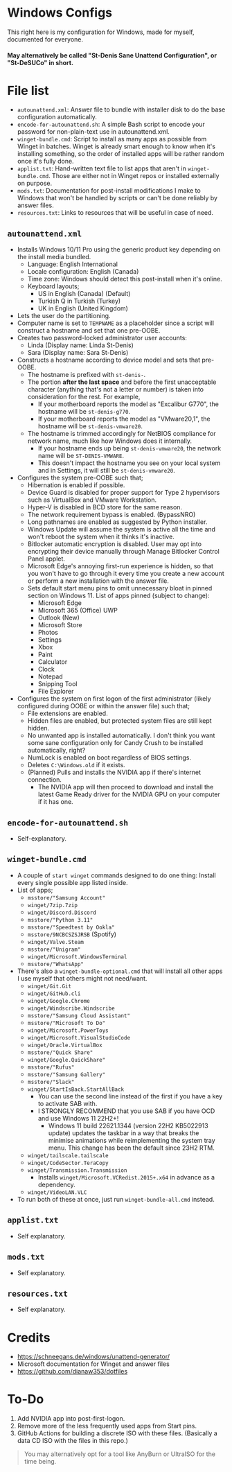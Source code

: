 # Windows Configs

This right here is my configuration for Windows, made for myself, documented for everyone.

#### May alternatively be called "St-Denis Sane Unattend Configuration", or "St-DeSUCo" in short.

# File list

- `autounattend.xml`: Answer file to bundle with installer disk to do the base configuration automatically.
- `encode-for-autounattend.sh`: A simple Bash script to encode your password for non-plain-text use in autounattend.xml.
- `winget-bundle.cmd`: Script to install as many apps as possible from Winget in batches. Winget is already smart enough to know when it's installing something, so the order of installed apps will be rather random once it's fully done.
- `applist.txt`: Hand-written text file to list apps that aren't in `winget-bundle.cmd`. Those are either not in Winget repos or installed externally on purpose.
- `mods.txt`: Documentation for post-install modifications I make to Windows that won't be handled by scripts or can't be done reliably by answer files.
- `resources.txt`: Links to resources that will be useful in case of need.

## `autounattend.xml`

- Installs Windows 10/11 Pro using the generic product key depending on the install media bundled.
  - Language: English International
  - Locale configuration: English (Canada)
  - Time zone: Windows should detect this post-install when it's online.
  - Keyboard layouts;
    - US in English (Canada) (Default)
    - Turkish Q in Turkish (Turkey)
    - UK in English (United Kingdom)
- Lets the user do the partitioning.
- Computer name is set to `TEMPNAME` as a placeholder since a script will construct a hostname and set that one pre-OOBE.
- Creates two password-locked administrator user accounts:
  - Linda (Display name: Linda St-Denis)
  - Sara (Display name: Sara St-Denis)
- Constructs a hostname according to device model and sets that pre-OOBE.
  - The hostname is prefixed with `st-denis-`.
  - The portion **after the last space** and before the first unacceptable character (anything that's not a letter or number) is taken into consideration for the rest. For example,
    - If your motherboard reports the model as "Excalibur G770", the hostname will be `st-denis-g770`.
    - If your motherboard reports the model as "VMware20,1", the hostname will be `st-denis-vmware20`.
  - The hostname is trimmed accordingly for NetBIOS compliance for network name, much like how Windows does it internally.
    - If your hostname ends up being `st-denis-vmware20`, the network name will be `ST-DENIS-VMWARE`.
    - This doesn't impact the hostname you see on your local system and in Settings, it will still be `st-denis-vmware20`.
- Configures the system pre-OOBE such that;
  - Hibernation is enabled if possible.
  - Device Guard is disabled for proper support for Type 2 hypervisors such as VirtualBox and VMware Workstation.
  - Hyper-V is disabled in BCD store for the same reason.
  - The network requirement bypass is enabled. (BypassNRO)
  - Long pathnames are enabled as suggested by Python installer.
  - Windows Update will assume the system is active all the time and won't reboot the system when it thinks it's inactive.
  - Bitlocker automatic encryption is disabled. User may opt into encrypting their device manually through Manage Bitlocker Control Panel applet.
  - Microsoft Edge's annoying first-run experience is hidden, so that you won't have to go through it every time you create a new account or perform a new installation with the answer file.
  - Sets default start menu pins to omit unnecessary bloat in pinned section on Windows 11. List of apps pinned (subject to change):
    - Microsoft Edge
    - Microsoft 365 (Office) UWP
    - Outlook (New)
    - Microsoft Store
    - Photos
    - Settings
    - Xbox
    - Paint
    - Calculator
    - Clock
    - Notepad
    - Snipping Tool
    - File Explorer
- Configures the system on first logon of the first administrator (likely configured during OOBE or within the answer file) such that;
  - File extensions are enabled.
  - Hidden files are enabled, but protected system files are still kept hidden.
  - No unwanted app is installed automatically. I don't think you want some sane configuration only for Candy Crush to be installed automatically, right?
  - NumLock is enabled on boot regardless of BIOS settings.
  - Deletes `C:\Windows.old` if it exists.
  - (Planned) Pulls and installs the NVIDIA app if there's internet connection.
    - The NVIDIA app will then proceed to download and install the latest Game Ready driver for the NVIDIA GPU on your computer if it has one.

## `encode-for-autounattend.sh`

- Self-explanatory.

## `winget-bundle.cmd`

- A couple of `start winget` commands designed to do one thing: Install every single possible app listed inside.
- List of apps;
  - `msstore/"Samsung Account"`
  - `winget/7zip.7zip`
  - `winget/Discord.Discord`
  - `msstore/"Python 3.11"`
  - `msstore/"Speedtest by Ookla"`
  - `msstore/9NCBCSZSJRSB` (Spotify)
  - `winget/Valve.Steam`
  - `msstore/"Unigram"`
  - `winget/Microsoft.WindowsTerminal`
  - `msstore/"WhatsApp"`
- There's also a `winget-bundle-optional.cmd` that will install all other apps I use myself that others might not need/want.
  - `winget/Git.Git`
  - `winget/GitHub.cli`
  - `winget/Google.Chrome`
  - `winget/Windscribe.Windscribe`
  - `msstore/"Samsung Cloud Assistant"`
  - `msstore/"Microsoft To Do"`
  - `winget/Microsoft.PowerToys`
  - `winget/Microsoft.VisualStudioCode`
  - `winget/Oracle.VirtualBox`
  - `msstore/"Quick Share"`
  - `winget/Google.QuickShare"`
  - `msstore/"Rufus"`
  - `msstore/"Samsung Gallery"`
  - `msstore/"Slack"`
  - `winget/StartIsBack.StartAllBack`
    - You can use the second line instead of the first if you have a key to activate SAB with.
    - I STRONGLY RECOMMEND that you use SAB if you have OCD and use Windows 11 22H2+!
      - Windows 11 build 22621.1344 (version 22H2 KB5022913 update) updates the taskbar in a way that breaks the minimise animations while reimplementing the system tray menu. This change has been the default since 23H2 RTM.
  - `winget/tailscale.tailscale`
  - `winget/CodeSector.TeraCopy`
  - `winget/Transmission.Transmission`
    - Installs `winget/Microsoft.VCRedist.2015+.x64` in advance as a dependency.
  - `winget/VideoLAN.VLC`
- To run both of these at once, just run `winget-bundle-all.cmd` instead.

## `applist.txt`

- Self explanatory.

## `mods.txt`

- Self explanatory.

## `resources.txt`

- Self explanatory.

# Credits

- https://schneegans.de/windows/unattend-generator/
- Microsoft documentation for Winget and answer files
- https://github.com/dianaw353/dotfiles

# To-Do

1. Add NVIDIA app into post-first-logon.
2. Remove more of the less frequently used apps from Start pins.
3. GitHub Actions for building a discrete ISO with these files. (Basically a data CD ISO with the files in this repo.)
> You may alternatively opt for a tool like AnyBurn or UltraISO for the time being.